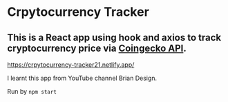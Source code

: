 # Crpytocurrency Tracker

## This is a React app using hook and axios to track cryptocurrency price via <a href="https://www.coingecko.com/en/api/">Coingecko API</a>.

https://crpytocurrency-tracker21.netlify.app/

I learnt this app from YouTube channel Brian Design.

Run by `npm start`

